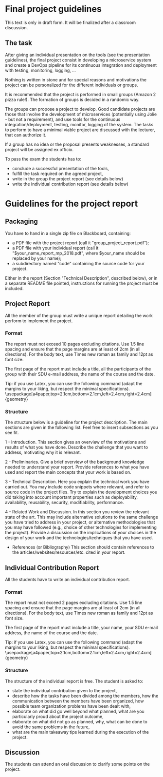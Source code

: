 # Final project guidelines

This text is only in draft form. It will be finalized after a classroom
discussion.

## The task

After giving an individual presentation on the tools (see the presentation
guidelines), the final project consist in developing a microservice system and
create a DevOps pipeline for its continuous integration and deployment with
testing, monitoring, logging, ...

Nothing is written in stone and for special reasons and motivations the project
can be personalized for the different individuals or groups.

It is recommended that the project is performed in small groups (Amazon 2 pizza
rule!). The formation of groups is decided in a randomic way.

The groups can propose a project to develop. Good candidate projects are those
that involve the development of microservices (potentially using Jolie - but not
a requirement), and use tools for the continuous integration/deployment,
testing, monitor, logging of the system. The tasks to perform to have a minimal
viable project are discussed with the lecturer, that can authorize it.

If a group has no idea or the proposal presents weaknesses, a standard project
will be assigned ex officio.

To pass the exam the students has to:
* conclude a successful presentation of the tools,
* fulfill the task required on the agreed project,
* write in the group the project report (see details below)
* write the individual contribution report (see details below)

# Guidelines for the project report

## Packaging

You have to hand in a single zip file on Blackboard, containing:

- a PDF file with the project report (call it "group_project_report.pdf");
- a PDF file with your individual report (call it
  "$your_name_report_mp_2018.pdf", where $your_name should be replaced by your
  name);
- a subdirectory named "code" containing the source code for your project.

Either in the report (Section "Technical Description", described below), or in a
separate README file pointed, instructions for running the project must be
included.

## Project Report

All the member of the group must write a unique report detailing the work
perform to implement the project.

### Format

The report must not exceed 10 pages excluding citations. Use 1.5 line spacing
and ensure that the page margins are at least of 2cm (in all directions). For
the body text, use Times new roman as family and 12pt as font size.

The first page of the report must include a title, all the participants of the
group with their SDU e-mail address, the name of the course and the date.

Tip: if you use Latex, you can use the following command (adapt the margins to
your liking, but respect the minimal specifications).
\usepackage[a4paper,top=2.1cm,bottom=2.1cm,left=2.4cm,right=2.4cm]{geometry}

### Structure

The structure below is a guideline for the project description. The main
sections are given in the following list. Feel free to insert subsections as you
see fit.

1 - Introduction.
This section gives an overview of the motivations and results of what you have
done. Describe the challenge that you want to address, motivating why it is
relevant.

2 - Preliminaries.
Give a brief overview of the background knowledge needed to understand your
report. Provide references to what you have used and report the main concepts
that your work is based on.

3 - Technical Description.
Here you explain the technical work you have carried out. You may include code
snippets where relevant, and refer to source code in the project files. Try to
explain the development choices you did taking into account important properties
such as deployability, availability, reusability, security, modifiability,
performance.

4 - Related Work and Discussion.
In this section you review the relevant state of the art. This may include
alternative solutions to the same challenge you have tried to address in your
project, or alternative methodologies that you may have followed (e.g., choice
of other technologies for implementing the project). Provide a discussion on the
implications of your choices in the design of your work and the
technologies/techniques that you have used.

- References (or Bibliography)
This section should contain references to the articles/websites/resources/etc.
cited in your report.


## Individual Contribution Report

All the students have to write an individual contribution report.

### Format

The report must not exceed 2 pages excluding citations. Use 1.5 line spacing
and ensure that the page margins are at least of 2cm (in all directions). For
the body text, use Times new roman as family and 12pt as font size.

The first page of the report must include a title, your name, your SDU e-mail
address, the name of the course and the date.

Tip: if you use Latex, you can use the following command (adapt the margins to
your liking, but respect the minimal specifications).
\usepackage[a4paper,top=2.1cm,bottom=2.1cm,left=2.4cm,right=2.4cm]{geometry}

### Structure

The structure of the individual report is free.
The student is asked to:
* state the individual contribution given to the project,
* describe how the tasks have been divided among the members, how the
  communication between the members have been organized, how possible team
  organization problems have been dealt with,
* elaborate on what did go well beyond what planned, what are you particularly
  proud about the project outcome,
* elaborate on what did not go as planned, why, what can be done to avoid the
  same problems in the future,
* what are the main takeaway tips learned during the execution of the project.

## Discussion

The students can attend an oral discussion to clarify some points on the project.


